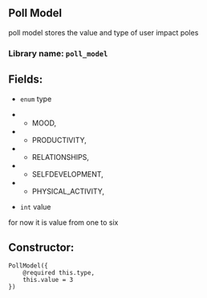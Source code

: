 ## Poll Model

poll model stores the value and type of user impact poles

### Library name: `poll_model`

## Fields:
- `enum` type

- - MOOD,
- - PRODUCTIVITY,
- - RELATIONSHIPS,
- - SELFDEVELOPMENT,
- - PHYSICAL_ACTIVITY,

- `int` value

for now it is value from one to six

## Constructor:
```
PollModel({
    @required this.type, 
    this.value = 3
})
```
